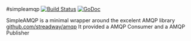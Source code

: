 #simpleamqp
[![Build Status](https://travis-ci.org/aleasoluciones/simpleamqp.svg?branch=master)](https://travis-ci.org/aleasoluciones/simpleamqp)
[![GoDoc](https://godoc.org/github.com/aleasoluciones/simpleamqp?status.png)](http://godoc.org/github.com/aleasoluciones/simpleamqp)

SimpleAMQP is a minimal wrapper around the excelent AMQP library [github.com/streadway/amqp](http://github.com/streadway/amqp)
It provided a AMQP Consumer and a AMQP Publisher

